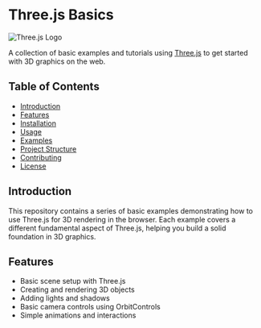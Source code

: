 # Three.js Basics

![Three.js Logo](https://threejs.org/files/favicon.ico)

A collection of basic examples and tutorials using [Three.js](https://threejs.org/) to get started with 3D graphics on the web.

## Table of Contents

- [Introduction](#introduction)
- [Features](#features)
- [Installation](#installation)
- [Usage](#usage)
- [Examples](#examples)
- [Project Structure](#project-structure)
- [Contributing](#contributing)
- [License](#license)

## Introduction

This repository contains a series of basic examples demonstrating how to use Three.js for 3D rendering in the browser. Each example covers a different fundamental aspect of Three.js, helping you build a solid foundation in 3D graphics.

## Features

- Basic scene setup with Three.js
- Creating and rendering 3D objects
- Adding lights and shadows
- Basic camera controls using OrbitControls
- Simple animations and interactions


